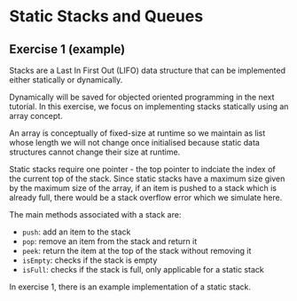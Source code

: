 # Static Stacks and Queues

## Exercise 1 (example)

Stacks are a Last In First Out (LIFO) data structure that can be implemented either statically or dynamically.

Dynamically will be saved for objected oriented programming in the next tutorial. In this exercise, we focus on implementing stacks statically using an array concept.

An array is conceptually of fixed-size at runtime so we maintain as list whose length we will not change once initialised because static data structures cannot change their size at runtime.

Static stacks require one pointer - the top pointer to indciate the index of the current top of the stack. Since static stacks have a maximum size given by the maximum size of the array, if an item is pushed to a stack which is already full, there would be a stack overflow error which we simulate here.

The main methods associated with a stack are:

- `push`: add an item to the stack
- `pop`: remove an item from the stack and return it
- `peek`: return the item at the top of the stack without removing it
- `isEmpty`: checks if the stack is empty
- `isFull`: checks if the stack is full, only applicable for a static stack

In exercise 1, there is an example implementation of a static stack.
